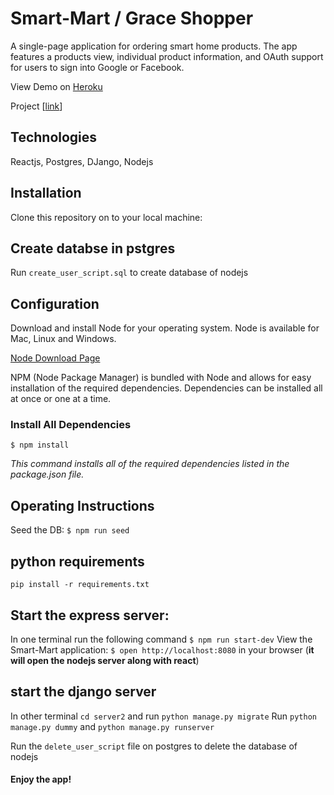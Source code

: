 # Smart-Mart / Grace Shopper
A single-page application for ordering smart home products. The app features a products view, individual product information, and OAuth support for users to sign into Google or Facebook. 

View Demo on [Heroku](https://smart-mart.herokuapp.com/)

Project [[link](https://github.com/yoursmarthome/smart-mart)] 

## Technologies
Reactjs, Postgres, DJango, Nodejs

## Installation
Clone this repository on to your local machine:

## Create databse in pstgres
Run `create_user_script.sql` to create database of nodejs

## Configuration
Download and install Node for your operating system. Node is available for Mac, Linux and Windows.

[Node Download Page](https://nodejs.org/en/download/)

NPM (Node Package Manager) is bundled with Node and allows for easy installation of the required dependencies. Dependencies can be installed all at once or one at a time.

### Install All Dependencies

`$ npm install`

_This command installs all of the required dependencies listed in the package.json file._



## Operating Instructions
Seed the DB:
` $ npm run seed `

## python requirements
`pip install -r requirements.txt`


## Start the express server:
In one terminal run the following command
` $ npm run start-dev `
View the Smart-Mart application:
` $ open http://localhost:8080 ` in your browser (**it will open the nodejs server along with react**)


## start the django server
In other terminal `cd server2` and run `python manage.py migrate` 
Run `python manage.py dummy` and `python manage.py runserver` 

Run the `delete_user_script` file on postgres to delete the database of nodejs
#### Enjoy the app!
